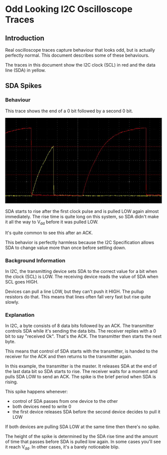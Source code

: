 # Odd Looking I2C Oscilloscope Traces

## Introduction
Real oscilloscope traces capture behaviour that looks odd, but is actually
perfectly normal. This document describes some of these behaviours.

The traces in this document show the I2C clock (SCL) in red and the data line
(SDA) in yellow.

## SDA Spikes
### Behaviour
This trace shows the end of a 0 bit followed by a second 0 bit.

![SDA spike between 2 zero bits](normal_sda_spike.jpg)

SDA starts to rise after the first clock pulse and is pulled LOW again almost
immediately. The rise time is quite long on this system, so SDA didn't make it
all the way to V<sub>dd</sub> before it was pulled LOW.

It's quite common to see this after an ACK.

This behavior is perfectly harmless because the I2C Specification allows SDA
to change value more than once before settling down.

### Background Information
In I2C, the transmitting device sets SDA to the correct value for a bit when
the clock (SCL) is LOW. The receiving device reads the value of SDA when SCL
goes HIGH.

Devices can pull a line LOW, but they can't push it HIGH. The pullup resistors
do that. This means that lines often fall very fast but rise quite slowly.

### Explanation
In I2C, a byte consists of 8 data bits followed by an ACK. The transmitter
controls SDA while it's sending the data bits. The receiver replies with a 
0 bit to say "received Ok". That's the ACK. The transmitter then starts the
next byte.

This means that control of SDA starts with the transmitter, is handed to the
receiver for the ACK and then returns to the transmitter again.

In this example, the transmitter is the master. It releases SDA at the end of
the last data bit so SDA starts to rise. The receiver waits for a moment and
pulls SDA LOW to send an ACK. The spike is the brief period when SDA is rising.

This spike happens whenever:
* control of SDA passes from one device to the other
* both devices need to write 0
* the first device releases SDA before the second device decides to pull it LOW

If both devices are pulling SDA LOW at the same time then there's no spike.

The height of the spike is determined by the SDA rise time and the amount of
time that passes before SDA is pulled low again. In some cases you'll see it
reach V<sub>dd</sub>. In other cases, it's a barely noticeable blip.
